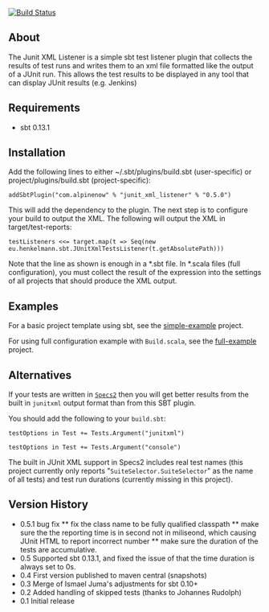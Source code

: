 [![Build Status](https://api.travis-ci.org/AlpineNow/junit_xml_listener.png?branch=master)](https://travis-ci.org/AlpineNow/junit_xml_listener)


About
-----
The Junit XML Listener is a simple sbt test listener plugin that collects the results of test runs and writes them to an xml file formatted like the output of a JUnit run.
This allows the test results to be displayed in any tool that can display JUnit results (e.g. Jenkins)

Requirements
------------

* sbt 0.13.1

Installation
------------

Add the following lines to either ~/.sbt/plugins/build.sbt (user-specific) or project/plugins/build.sbt (project-specific):

    addSbtPlugin("com.alpinenow" % "junit_xml_listener" % "0.5.0")

This will add the dependency to the plugin. The next step is to configure your build to output the XML. The following will output the XML in target/test-reports:

    testListeners <<= target.map(t => Seq(new eu.henkelmann.sbt.JUnitXmlTestsListener(t.getAbsolutePath)))

Note that the line as shown is enough in a *.sbt file. In *.scala files (full configuration), you must collect the result of the expression into the settings of all projects that should produce the XML output.

Examples
--------
For a basic project template using sbt, see the [simple-example](https://github.com/AlpineNow/junit_xml_listener/tree/master/src/sbt-test/simple-example) project.

For using full configuration example with `Build.scala`, see the [full-example](https://github.com/AlpineNow/junit_xml_listener/tree/master/src/sbt-test/full-example) project.

Alternatives
------------

If your tests are written in [`Specs2`](http://etorreborre.github.io/specs2/) then you will get better results from the built in `junitxml` output format than from this SBT plugin.

You should add the following to your `build.sbt`:

    testOptions in Test += Tests.Argument("junitxml")

    testOptions in Test += Tests.Argument("console")

The built in JUnit XML support in Specs2 includes real test names (this project currently only reports "`SuiteSelector.SuiteSelector`" as the name of all tests) and test run durations (currently missing in this project).

Version History
---------------

* 0.5.1 bug fix
    ** fix the class name to be fully qualified classpath
    ** make sure the the reporting time is in second not in miliseond, which causing JUnit HTML to report incorrect number
    ** make sure the duration of the tests are accumulative.
* 0.5 Supported sbt 0.13.1, and fixed the issue of that the time duration is always set to 0s. 
* 0.4 First version published to maven central (snapshots)
* 0.3 Merge of Ismael Juma's adjustments for sbt 0.10+
* 0.2 Added handling of skipped tests (thanks to Johannes Rudolph)
* 0.1 Initial release
